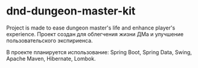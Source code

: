# dnd-dungeon-master-kit
Project is made to ease dungeon master's life and enhance player's experience.
Проект создан для облегчения жизни ДМа и улучшение пользовательского экспириенса.

В проекте планируется использование: Spring Boot, Spring Data, Swing, Apache Maven, Hibernate, Lombok.
